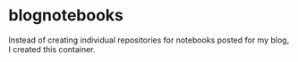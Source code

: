 # blognotebooks
Instead of creating individual repositories for notebooks posted for my blog, I created this container. 
